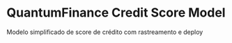 # QuantumFinance Credit Score Model

Modelo simplificado de score de crédito com rastreamento e deploy